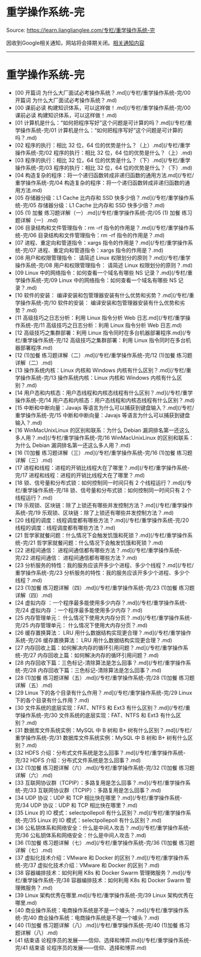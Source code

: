 # 重学操作系统-完 

Source: https://learn.lianglianglee.com/专栏/重学操作系统-完

因收到Google相关通知，网站将会择期关闭。[相关通知内容](https://lumendatabase.org/notices/44265620)

---

# 重学操作系统-完

* [00 开篇词 为什么大厂面试必考操作系统？.md](/专栏/重学操作系统-完/00 开篇词  为什么大厂面试必考操作系统？.md)
* [00 课前必读 构建知识体系，可以这样做！.md](/专栏/重学操作系统-完/00 课前必读  构建知识体系，可以这样做！.md)
* [01 计算机是什么：“如何把程序写好”这个问题是可计算的吗？.md](/专栏/重学操作系统-完/01  计算机是什么：“如何把程序写好”这个问题是可计算的吗？.md)
* [02 程序的执行：相比 32 位，64 位的优势是什么？（上）.md](/专栏/重学操作系统-完/02  程序的执行：相比 32 位，64 位的优势是什么？（上）.md)
* [03 程序的执行：相比 32 位，64 位的优势是什么？（下）.md](/专栏/重学操作系统-完/03  程序的执行：相比 32 位，64 位的优势是什么？（下）.md)
* [04 构造复杂的程序：将一个递归函数转成非递归函数的通用方法.md](/专栏/重学操作系统-完/04  构造复杂的程序：将一个递归函数转成非递归函数的通用方法.md)
* [05 存储器分级：L1 Cache 比内存和 SSD 快多少倍？.md](/专栏/重学操作系统-完/05  存储器分级：L1 Cache 比内存和 SSD 快多少倍？.md)
* [05 (1) 加餐 练习题详解（一）.md](/专栏/重学操作系统-完/05 (1) 加餐  练习题详解（一）.md)
* [06 目录结构和文件管理指令：rm -rf 指令的作用是？.md](/专栏/重学操作系统-完/06  目录结构和文件管理指令：rm  -rf 指令的作用是？.md)
* [07 进程、重定向和管道指令：xargs 指令的作用是？.md](/专栏/重学操作系统-完/07  进程、重定向和管道指令：xargs 指令的作用是？.md)
* [08 用户和权限管理指令： 请简述 Linux 权限划分的原则？.md](/专栏/重学操作系统-完/08  用户和权限管理指令： 请简述 Linux 权限划分的原则？.md)
* [09 Linux 中的网络指令：如何查看一个域名有哪些 NS 记录？.md](/专栏/重学操作系统-完/09  Linux 中的网络指令：如何查看一个域名有哪些 NS 记录？.md)
* [10 软件的安装： 编译安装和包管理器安装有什么优势和劣势？.md](/专栏/重学操作系统-完/10  软件的安装： 编译安装和包管理器安装有什么优势和劣势？.md)
* [11 高级技巧之日志分析：利用 Linux 指令分析 Web 日志.md](/专栏/重学操作系统-完/11  高级技巧之日志分析：利用 Linux 指令分析 Web 日志.md)
* [12 高级技巧之集群部署：利用 Linux 指令同时在多台机器部署程序.md](/专栏/重学操作系统-完/12  高级技巧之集群部署：利用 Linux 指令同时在多台机器部署程序.md)
* [12 (1)加餐 练习题详解（二）.md](/专栏/重学操作系统-完/12 (1)加餐  练习题详解（二）.md)
* [13 操作系统内核：Linux 内核和 Windows 内核有什么区别？.md](/专栏/重学操作系统-完/13  操作系统内核：Linux 内核和 Windows 内核有什么区别？.md)
* [14 用户态和内核态：用户态线程和内核态线程有什么区别？.md](/专栏/重学操作系统-完/14  用户态和内核态：用户态线程和内核态线程有什么区别？.md)
* [15 中断和中断向量：Javajs 等语言为什么可以捕获到键盘输入？.md](/专栏/重学操作系统-完/15  中断和中断向量：Javajs 等语言为什么可以捕获到键盘输入？.md)
* [16 WinMacUnixLinux 的区别和联系：为什么 Debian 漏洞排名第一还这么多人用？.md](/专栏/重学操作系统-完/16  WinMacUnixLinux 的区别和联系：为什么 Debian 漏洞排名第一还这么多人用？.md)
* [16 (1)加餐 练习题详解（三）.md](/专栏/重学操作系统-完/16 (1)加餐  练习题详解（三）.md)
* [17 进程和线程：进程的开销比线程大在了哪里？.md](/专栏/重学操作系统-完/17  进程和线程：进程的开销比线程大在了哪里？.md)
* [18 锁、信号量和分布式锁：如何控制同一时间只有 2 个线程运行？.md](/专栏/重学操作系统-完/18  锁、信号量和分布式锁：如何控制同一时间只有 2 个线程运行？.md)
* [19 乐观锁、区块链：除了上锁还有哪些并发控制方法？.md](/专栏/重学操作系统-完/19  乐观锁、区块链：除了上锁还有哪些并发控制方法？.md)
* [20 线程的调度：线程调度都有哪些方法？.md](/专栏/重学操作系统-完/20  线程的调度：线程调度都有哪些方法？.md)
* [21 哲学家就餐问题：什么情况下会触发饥饿和死锁？.md](/专栏/重学操作系统-完/21  哲学家就餐问题：什么情况下会触发饥饿和死锁？.md)
* [22 进程间通信： 进程间通信都有哪些方法？.md](/专栏/重学操作系统-完/22  进程间通信： 进程间通信都有哪些方法？.md)
* [23 分析服务的特性：我的服务应该开多少个进程、多少个线程？.md](/专栏/重学操作系统-完/23  分析服务的特性：我的服务应该开多少个进程、多少个线程？.md)
* [23 (1)加餐 练习题详解（四）.md](/专栏/重学操作系统-完/23 (1)加餐  练习题详解（四）.md)
* [24 虚拟内存 ：一个程序最多能使用多少内存？.md](/专栏/重学操作系统-完/24  虚拟内存 ：一个程序最多能使用多少内存？.md)
* [25 内存管理单元： 什么情况下使用大内存分页？.md](/专栏/重学操作系统-完/25  内存管理单元： 什么情况下使用大内存分页？.md)
* [26 缓存置换算法： LRU 用什么数据结构实现更合理？.md](/专栏/重学操作系统-完/26  缓存置换算法： LRU 用什么数据结构实现更合理？.md)
* [27 内存回收上篇：如何解决内存的循环引用问题？.md](/专栏/重学操作系统-完/27  内存回收上篇：如何解决内存的循环引用问题？.md)
* [28 内存回收下篇：三色标记-清除算法是怎么回事？.md](/专栏/重学操作系统-完/28  内存回收下篇：三色标记-清除算法是怎么回事？.md)
* [28 (1)加餐 练习题详解（五）.md](/专栏/重学操作系统-完/28 (1)加餐  练习题详解（五）.md)
* [29 Linux 下的各个目录有什么作用？.md](/专栏/重学操作系统-完/29  Linux 下的各个目录有什么作用？.md)
* [30 文件系统的底层实现：FAT、NTFS 和 Ext3 有什么区别？.md](/专栏/重学操作系统-完/30  文件系统的底层实现：FAT、NTFS 和 Ext3 有什么区别？.md)
* [31 数据库文件系统实例：MySQL 中 B 树和 B+ 树有什么区别？.md](/专栏/重学操作系统-完/31  数据库文件系统实例：MySQL 中 B 树和 B+ 树有什么区别？.md)
* [32 HDFS 介绍：分布式文件系统是怎么回事？.md](/专栏/重学操作系统-完/32  HDFS 介绍：分布式文件系统是怎么回事？.md)
* [32 (1)加餐 练习题详解（六）.md](/专栏/重学操作系统-完/32 (1)加餐  练习题详解（六）.md)
* [33 互联网协议群（TCPIP）：多路复用是怎么回事？.md](/专栏/重学操作系统-完/33  互联网协议群（TCPIP）：多路复用是怎么回事？.md)
* [34 UDP 协议：UDP 和 TCP 相比快在哪里？.md](/专栏/重学操作系统-完/34  UDP 协议：UDP 和 TCP 相比快在哪里？.md)
* [35 Linux 的 IO 模式：selectpollepoll 有什么区别？.md](/专栏/重学操作系统-完/35  Linux 的 IO 模式：selectpollepoll 有什么区别？.md)
* [36 公私钥体系和网络安全：什么是中间人攻击？.md](/专栏/重学操作系统-完/36  公私钥体系和网络安全：什么是中间人攻击？.md)
* [36 (1)加餐 练习题详解（七）.md](/专栏/重学操作系统-完/36 (1)加餐  练习题详解（七）.md)
* [37 虚拟化技术介绍：VMware 和 Docker 的区别？.md](/专栏/重学操作系统-完/37  虚拟化技术介绍：VMware 和 Docker 的区别？.md)
* [38 容器编排技术：如何利用 K8s 和 Docker Swarm 管理微服务？.md](/专栏/重学操作系统-完/38  容器编排技术：如何利用 K8s 和 Docker Swarm 管理微服务？.md)
* [39 Linux 架构优秀在哪里.md](/专栏/重学操作系统-完/39  Linux 架构优秀在哪里.md)
* [40 商业操作系统：电商操作系统是不是一个噱头？.md](/专栏/重学操作系统-完/40  商业操作系统：电商操作系统是不是一个噱头？.md)
* [40 (1)加餐 练习题详解（八）.md](/专栏/重学操作系统-完/40 (1)加餐  练习题详解（八）.md)
* [41 结束语 论程序员的发展——信仰、选择和博弈.md](/专栏/重学操作系统-完/41 结束语  论程序员的发展——信仰、选择和博弈.md)
